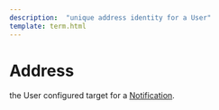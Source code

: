 ```yaml
---
description:  "unique address identity for a User"
template: term.html
---
```

# Address


the User configured target for a [Notification](notification).
